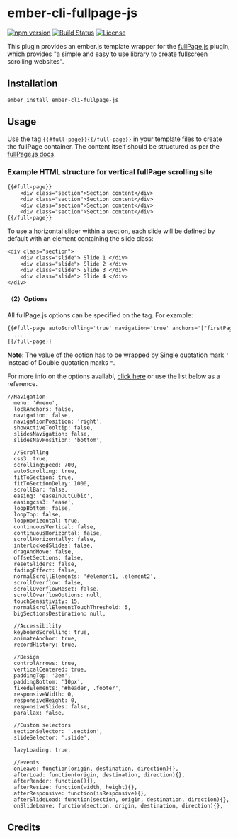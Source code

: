 # ember-cli-fullpage-js

[![npm version](https://badge.fury.io/js/ember-cli-fullpage-js.svg)](https://badge.fury.io/js/ember-cli-fullpage-js)
[![Build Status](https://travis-ci.org/chrismou/ember-cli-fullpage-js.svg?branch=master)](https://travis-ci.org/chrismou/ember-cli-fullpage-js)
[![License](http://img.shields.io/badge/License-MIT-blue.svg)](http://opensource.org/licenses/MIT)

This plugin provides an ember.js template wrapper for the [fullPage.js](https://alvarotrigo.com/fullPage/) plugin, which provides "a simple and easy to use library to create fullscreen 
scrolling websites". 

## Installation

```
ember install ember-cli-fullpage-js
```

## Usage

Use the tag `{{#full-page}}{{/full-page}}` in your template files to create the fullPage container. The content itself should be structured as per the [fullPage.js docs](https://github.com/alvarotrigo/fullPage.js#required-html-structure).

### Example HTML structure for vertical fullPage scrolling site

```
{{#full-page}}
    <div class="section">Section content</div>
    <div class="section">Section content</div>
    <div class="section">Section content</div>
    <div class="section">Section content</div>
{{/full-page}}
```

To use a horizontal slider within a section, each slide will be defined by default with an element containing the slide class:

```
<div class="section">
    <div class="slide"> Slide 1 </div>
    <div class="slide"> Slide 2 </div>
    <div class="slide"> Slide 3 </div>
    <div class="slide"> Slide 4 </div>
</div>
```

#### （2）**Options**

All fullPage.js options can be specified on the tag.  For example:

```html
{{#full-page autoScrolling='true' navigation='true' anchors='["firstPage", "secondPage"]' }}
  ...
{{/full-page}}
```

**Note**: The value of the option has to be wrapped by Single quotation mark `'` instead of Double quotation marks `"`.

For more info on the options availabl, [click here](https://github.com/alvarotrigo/fullPage.js#vanilla-js-example-with-all-options) or use the list below as a reference.

```
//Navigation
  menu: '#menu',
  lockAnchors: false,
  navigation: false,
  navigationPosition: 'right',
  showActiveTooltip: false,
  slidesNavigation: false,
  slidesNavPosition: 'bottom',

  //Scrolling
  css3: true,
  scrollingSpeed: 700,
  autoScrolling: true,
  fitToSection: true,
  fitToSectionDelay: 1000,
  scrollBar: false,
  easing: 'easeInOutCubic',
  easingcss3: 'ease',
  loopBottom: false,
  loopTop: false,
  loopHorizontal: true,
  continuousVertical: false,
  continuousHorizontal: false,
  scrollHorizontally: false,
  interlockedSlides: false,
  dragAndMove: false,
  offsetSections: false,
  resetSliders: false,
  fadingEffect: false,
  normalScrollElements: '#element1, .element2',
  scrollOverflow: false,
  scrollOverflowReset: false,
  scrollOverflowOptions: null,
  touchSensitivity: 15,
  normalScrollElementTouchThreshold: 5,
  bigSectionsDestination: null,

  //Accessibility
  keyboardScrolling: true,
  animateAnchor: true,
  recordHistory: true,

  //Design
  controlArrows: true,
  verticalCentered: true,
  paddingTop: '3em',
  paddingBottom: '10px',
  fixedElements: '#header, .footer',
  responsiveWidth: 0,
  responsiveHeight: 0,
  responsiveSlides: false,
  parallax: false,

  //Custom selectors
  sectionSelector: '.section',
  slideSelector: '.slide',

  lazyLoading: true,

  //events
  onLeave: function(origin, destination, direction){},
  afterLoad: function(origin, destination, direction){},
  afterRender: function(){},
  afterResize: function(width, height){},
  afterResponsive: function(isResponsive){},
  afterSlideLoad: function(section, origin, destination, direction){},
  onSlideLeave: function(section, origin, destination, direction){},
```

## Credits

